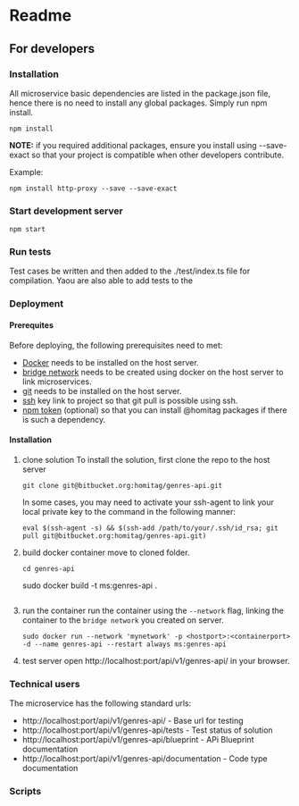# Readme

## For developers

### Installation

All microservice basic dependencies are listed in the package.json file, hence there is no need to install any global packages. Simply run npm install.

```
npm install
```

**NOTE:** if you required additional packages, ensure you install using --save-exact so that your project is compatible when other developers contribute.

Example:

```
npm install http-proxy --save --save-exact
```

### Start development server
```
npm start
```

### Run tests

Test cases be written and then added to the ./test/index.ts file for compilation.
Yaou are also able to add tests to the

### Deployment

#### Prerequites
Before deploying, the following prerequisites need to met:

* [Docker](https://docs.docker.com/install/) needs to be installed on the host server.
* [bridge network](https://docs.docker.com/engine/reference/commandline/network_create/) needs to be created using docker on the host server to link microservices.
* [git](https://gist.github.com/derhuerst/1b15ff4652a867391f03) needs to be installed on the host server.
* [ssh](https://confluence.atlassian.com/bitbucketserver/creating-ssh-keys-776639788.html) key link to project so that git pull is possible using ssh.
* [npm token](https://docs.npmjs.com/files/npmrc) (optional) so that you can install @homitag packages if there is such a dependency.

#### Installation
1. clone solution
    To install the solution, first clone the repo to the host server
    ```
    git clone git@bitbucket.org:homitag/genres-api.git
    ```
    In some cases, you may need to activate your ssh-agent to link your local private key to the command in the following manner:
    ```
    eval $(ssh-agent -s) && $(ssh-add /path/to/your/.ssh/id_rsa; git pull git@bitbucket.org:homitag/genres-api.git)
    ```

2. build docker container
    move to cloned folder.
    ```
    cd genres-api
    ```
    sudo docker build -t ms:genres-api .
    ```
3. run the container
    run the container using the `--network` flag, linking the container to the `bridge network` you created on server.
    ```
    sudo docker run --network 'mynetwork' -p <hostport>:<containerport> -d --name genres-api --restart always ms:genres-api
    ```
4. test server
    open http://localhost:port/api/v1/genres-api/ in your browser.

### Technical users

The microservice has the following standard urls:

* http://localhost:port/api/v1/genres-api/                           - Base url for testing
* http://localhost:port/api/v1/genres-api/tests                      - Test status of solution
* http://localhost:port/api/v1/genres-api/blueprint                  - APi Blueprint documentation
* http://localhost:port/api/v1/genres-api/documentation              - Code type documentation


### Scripts

